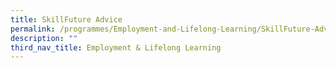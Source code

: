 ```yaml
---
title: SkillFuture Advice
permalink: /programmes/Employment-and-Lifelong-Learning/SkillFuture-Advice
description: ""
third_nav_title: Employment & Lifelong Learning
---
```


